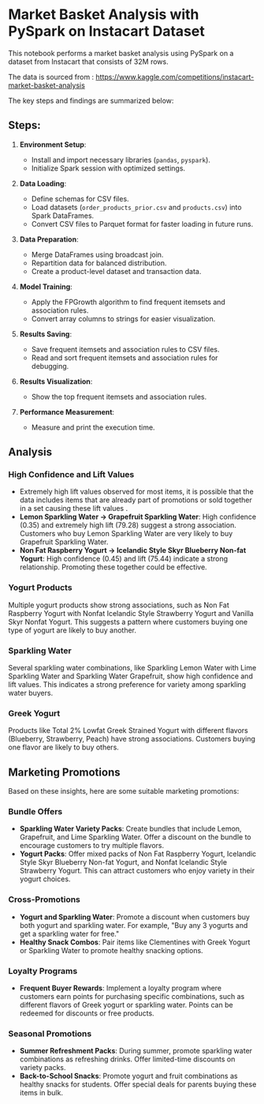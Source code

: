 # Market Basket Analysis with PySpark on Instacart Dataset

This notebook performs a market basket analysis using PySpark on a dataset from Instacart that consists of 32M rows. 

The data is sourced from : https://www.kaggle.com/competitions/instacart-market-basket-analysis


The key steps and findings are summarized below:

## Steps:

1. **Environment Setup**:
   - Install and import necessary libraries (`pandas`, `pyspark`).
   - Initialize Spark session with optimized settings.

2. **Data Loading**:
   - Define schemas for CSV files.
   - Load datasets (`order_products_prior.csv` and `products.csv`) into Spark DataFrames.
   - Convert CSV files to Parquet format for faster loading in future runs.

3. **Data Preparation**:
   - Merge DataFrames using broadcast join.
   - Repartition data for balanced distribution.
   - Create a product-level dataset and transaction data.

4. **Model Training**:
   - Apply the FPGrowth algorithm to find frequent itemsets and association rules.
   - Convert array columns to strings for easier visualization.

5. **Results Saving**:
   - Save frequent itemsets and association rules to CSV files.
   - Read and sort frequent itemsets and association rules for debugging.

6. **Results Visualization**:
   - Show the top frequent itemsets and association rules.

7. **Performance Measurement**:
   - Measure and print the execution time.

## Analysis

### High Confidence and Lift Values
- Extremely high lift values observed for most items, it is possible that the data includes items that are already part of promotions or sold together in a set causing these lift values .
- **Lemon Sparkling Water → Grapefruit Sparkling Water**: High confidence (0.35) and extremely high lift (79.28) suggest a strong association. Customers who buy Lemon Sparkling Water are very likely to buy Grapefruit Sparkling Water.
- **Non Fat Raspberry Yogurt → Icelandic Style Skyr Blueberry Non-fat Yogurt**: High confidence (0.45) and lift (75.44) indicate a strong relationship. Promoting these together could be effective.

### Yogurt Products

Multiple yogurt products show strong associations, such as Non Fat Raspberry Yogurt with Nonfat Icelandic Style Strawberry Yogurt and Vanilla Skyr Nonfat Yogurt. This suggests a pattern where customers buying one type of yogurt are likely to buy another.

### Sparkling Water

Several sparkling water combinations, like Sparkling Lemon Water with Lime Sparkling Water and Sparkling Water Grapefruit, show high confidence and lift values. This indicates a strong preference for variety among sparkling water buyers.

### Greek Yogurt

Products like Total 2% Lowfat Greek Strained Yogurt with different flavors (Blueberry, Strawberry, Peach) have strong associations. Customers buying one flavor are likely to buy others.

## Marketing Promotions

Based on these insights, here are some suitable marketing promotions:

### Bundle Offers

- **Sparkling Water Variety Packs**: Create bundles that include Lemon, Grapefruit, and Lime Sparkling Water. Offer a discount on the bundle to encourage customers to try multiple flavors.
- **Yogurt Packs**: Offer mixed packs of Non Fat Raspberry Yogurt, Icelandic Style Skyr Blueberry Non-fat Yogurt, and Nonfat Icelandic Style Strawberry Yogurt. This can attract customers who enjoy variety in their yogurt choices.

### Cross-Promotions

- **Yogurt and Sparkling Water**: Promote a discount when customers buy both yogurt and sparkling water. For example, "Buy any 3 yogurts and get a sparkling water for free."
- **Healthy Snack Combos**: Pair items like Clementines with Greek Yogurt or Sparkling Water to promote healthy snacking options.

### Loyalty Programs

- **Frequent Buyer Rewards**: Implement a loyalty program where customers earn points for purchasing specific combinations, such as different flavors of Greek yogurt or sparkling water. Points can be redeemed for discounts or free products.

### Seasonal Promotions

- **Summer Refreshment Packs**: During summer, promote sparkling water combinations as refreshing drinks. Offer limited-time discounts on variety packs.
- **Back-to-School Snacks**: Promote yogurt and fruit combinations as healthy snacks for students. Offer special deals for parents buying these items in bulk.
